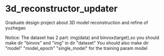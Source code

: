 # 3d_reconstructor_updater
Graduate design project about 3D model reconstruction and refine of yuzhegao

Notice:
The dataset has 2 part: img(data) and binvox(target),so you should make dir "binvox" and "img" in dir "dataset"
You should also make dir "model" "model_epoch" "single_model" for the training param model 
